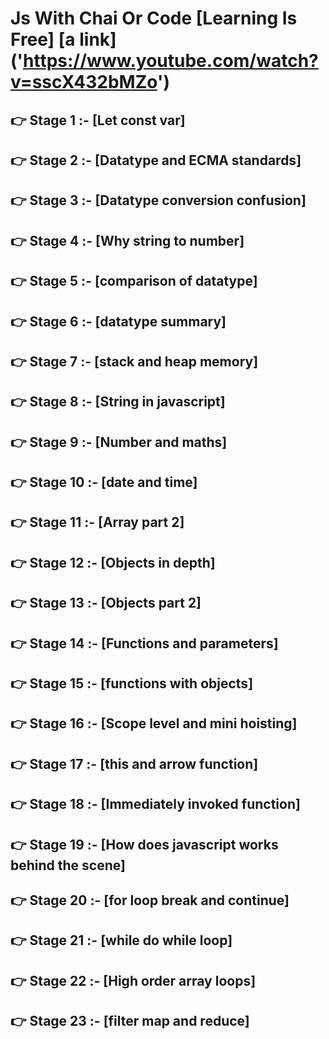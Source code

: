 

# Js With Chai Or Code [Learning Is Free] [a link] ('https://www.youtube.com/watch?v=sscX432bMZo')

👉 Stage 1 :-  [Let const var]
----
👉 Stage 2 :-  [Datatype and ECMA standards]
----
👉 Stage 3 :-  [Datatype conversion confusion]
----
👉 Stage 4 :-  [Why string to number]
----
👉 Stage 5 :-  [comparison of datatype]
----
👉 Stage 6 :-  [datatype summary]
----
👉 Stage 7 :-  [stack and heap memory]
----
👉 Stage 8 :-  [String in javascript]
----
👉 Stage 9 :-  [Number and maths]
----
👉 Stage 10 :-  [date and time]
----
👉 Stage 11 :-  [Array part 2]
----
👉 Stage 12 :-  [Objects in depth]
----
👉 Stage 13 :-  [Objects part 2]
----
👉 Stage 14 :-  [Functions and parameters]
----
👉 Stage 15 :-  [functions with objects]
----
👉 Stage 16 :-  [Scope level and mini hoisting]
----
👉 Stage 17 :-  [this and arrow function]
----
👉 Stage 18 :-  [Immediately invoked function]
----
👉 Stage 19 :-  [How does javascript works behind the scene]
----
👉 Stage 20 :-  [for loop break and continue]
----
👉 Stage 21 :-  [while do while loop]
----
👉 Stage 22 :-  [High order array loops]
----
👉 Stage 23 :-  [filter map and reduce]
----


